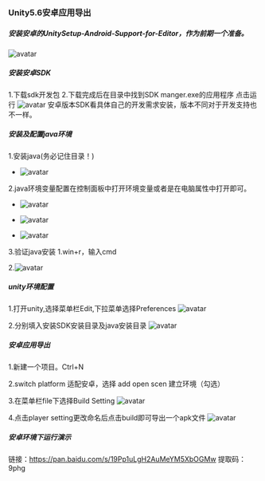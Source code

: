### Unity5.6安卓应用导出

##### 安装安卓的UnitySetup-Android-Support-for-Editor，作为前期一个准备。
![avatar](/image/安装包图.png)

##### 安装安卓SDK
1.下载sdk开发包
2.下载完成后在目录中找到SDK manger.exe的应用程序 点击运行
![avatar](/image/安卓SDK安装.png)
安卓版本SDK看具体自己的开发需求安装，版本不同对于开发支持也不一样。

##### 安装及配置java环境
1.安装java(务必记住目录！)
- ![avatar](/image/java1.png)

2.java环境变量配置在控制面板中打开环境变量或者是在电脑属性中打开即可。
- ![avatar](/image/系统变量设置1.png)

- ![avatar](/image/系统变量设置2.png)

- ![avatar](/image/系统变量设置3.png)

3.验证java安装
1.win+r，输入cmd

2.![avatar](/image/java2.png)

##### unity环境配置
1.打开unity,选择菜单栏Edit,下拉菜单选择Preferences
![avatar](/image/unity1.png)

2.分别填入安装SDK安装目录及java安装目录
![avatar](/image/unity2.png)

##### 安卓应用导出
1.新建一个项目。Ctrl+N

2.switch platform 适配安卓，选择 add open scen 建立环境（勾选）

3.在菜单栏file下选择Build Setting
![avatar](/image/unity3.png)

4.点击player setting更改命名后点击build即可导出一个apk文件
![avatar](/image/unity4.png)

##### 安卓环境下运行演示
链接：https://pan.baidu.com/s/19Pp1uLgH2AuMeYM5XbOGMw 
提取码：9phg 


